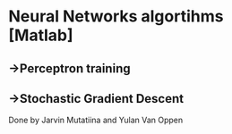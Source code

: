 # Neural Networks algortihms [Matlab]
## ->Perceptron training 
## ->Stochastic Gradient Descent
Done by Jarvin Mutatiina and Yulan Van Oppen
